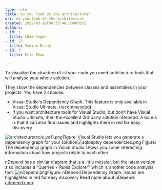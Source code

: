 ```yaml
---
type: rule
title: Do you look at the architecture?
uri: do-you-look-at-the-architecture
created: 2012-03-16T08:33:48.0000000Z
authors:
- id: 1
  title: Adam Cogan
- id: 23
  title: Damian Brady
- id: 3
  title: Eric Phan

---
```


 
To visualize the structure of all your code you need architecture tools that will analyse your whole solution.

They show the dependencies between classes and assemblies in your projects. You have 2 choices:

- Visual Studio's Dependency Graph. This feature is only available in Visual Studio Ultimate. (recommended)
- If you want architecture tools for Visual Studio, but don't have Visual Studio Ultimate, then the excellent 3rd party solution nDepend. A bonus is that it can also find issues and highlights them in red for easy discovery

![architecturetools_vs11.png](/PublishingImages/ArchitectureToolsVS11.png)Figure: Visual Studio lets you generate a dependency graph for your solution![sqldeploy_dependencies.png](/PublishingImages/DependencyDiagramInVS11.png) Figure: The dependency graph in Visual Studio shows you some interesting information about how projects relate to each other​

nDepend has a similar diagram that is a little messier, but the latest version also includes a "Queries + Rules Explorer" which is another code analysis tool.
![nDepend.png](/PublishingImages/nDependDependencyGraph.png)​ Figure: nDepend Dependency Graph. Issues are highlighted in red for easy discovery
Read more about nDepend: [ndepend.com](http&#58;//www.ndepend.com/).

